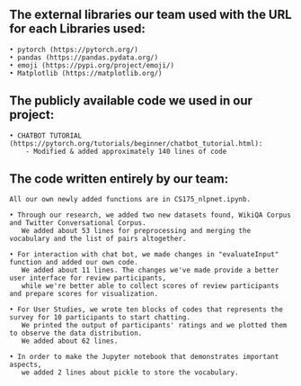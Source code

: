 ## The external libraries our team used with the URL for each Libraries used: 

    • pytorch (https://pytorch.org/)
    • pandas (https://pandas.pydata.org/)
    • emoji (https://pypi.org/project/emoji/)
    • Matplotlib (https://matplotlib.org/)


## The publicly available code we used in our project:

    • CHATBOT TUTORIAL (https://pytorch.org/tutorials/beginner/chatbot_tutorial.html): 
        - Modified & added approximately 140 lines of code

## The code written entirely by our team:

    All our own newly added functions are in CS175_nlpnet.ipynb.
    
    • Through our research, we added two new datasets found, WikiQA Corpus and Twitter Conversational Corpus.
       We added about 53 lines for preprocessing and merging the vocabulary and the list of pairs altogether.

    • For interaction with chat bot, we made changes in "evaluateInput" function and added our own code.
       We added about 11 lines. The changes we've made provide a better user interface for review participants, 
       while we're better able to collect scores of review participants and prepare scores for visualization. 

    • For User Studies, we wrote ten blocks of codes that represents the survey for 10 participants to start chatting.
       We printed the output of participants' ratings and we plotted them to observe the data distribution.
       We added about 62 lines. 

    • In order to make the Jupyter notebook that demonstrates important aspects, 
       we added 2 lines about pickle to store the vocabulary.
